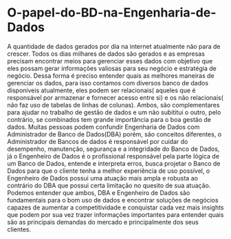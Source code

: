 # O-papel-do-BD-na-Engenharia-de-Dados
A quantidade de dados gerados por dia na internet atualmente não para de crescer. Todos os dias milhares de dados são gerados e as empresas precisam encontrar meios para gerenciar esses dados com objetivo que eles possam gerar informações valiosas para seu negócio e estratégia de negócio. Dessa forma é preciso entender quais as melhores maneiras de gerenciar os dados, para isso contamos com diversos banco de dados disponíveis atualmente, eles podem ser relacionais( aqueles que é responsável por armazenar e fornecer acesso entre si) e os não relacionais( não faz uso de tabelas de linhas de colunas). Ambos, são complementares para ajudar no trabalho de gestão de dados e um não subititui o outro, pelo contrário, se combinados tem grande importância para o boa gestão de dados.
Muitas pessoas podem confundir Engenharia de Dados com Administrador de Banco de Dados(DBA) porém, são conceitos diferentes, o Administrador de Bancos de dados é responsável por cuidar do desempenho, manutenção, segurança e a integridade do Banco de Dados, já o Engenheiro de Dados é o profissional responsável pela parte lógica de um Banco de Dados, entende e interpreta erros, busca projetar o Banco de Dados para que o cliente tenha a melhor experiência de uso possível, o Engenheiro de Dados possui uma atuação mais ampla e robusta ao contrário do DBA que possui certa limitação no quesito de sua atuação.
Podemos entender que ambos, DBA e Engenheiro de Dados são fundamentais para o bom uso de dados e encontrar soluções de negócios capazes de aumentar a competitividade e conquistar cada vez mais insights que podem por sua vez trazer informações importantes para entender quais são as principais demandas do mercado e principalmente dos seus clientes.
